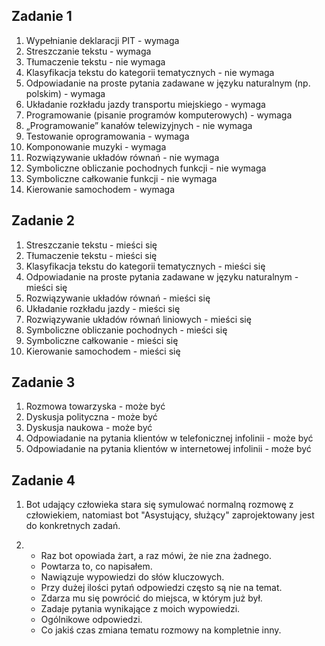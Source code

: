 ## Zadanie 1

1. Wypełnianie deklaracji PIT - wymaga
2. Streszczanie tekstu - wymaga
3. Tłumaczenie tekstu - nie wymaga
4. Klasyfikacja tekstu do kategorii tematycznych - nie wymaga
5. Odpowiadanie na proste pytania zadawane w języku naturalnym (np. polskim) - wymaga
6. Układanie rozkładu jazdy transportu miejskiego - wymaga
7. Programowanie (pisanie programów komputerowych) - wymaga
8. „Programowanie” kanałów telewizyjnych - nie wymaga
9. Testowanie oprogramowania - wymaga
10. Komponowanie muzyki - wymaga
11. Rozwiązywanie układów równań - nie wymaga
12. Symboliczne obliczanie pochodnych funkcji - nie wymaga
13. Symboliczne całkowanie funkcji - nie wymaga
14. Kierowanie samochodem - wymaga

## Zadanie 2

1. Streszczanie tekstu - mieści się
2. Tłumaczenie tekstu - mieści się
3. Klasyfikacja tekstu do kategorii tematycznych - mieści się
4. Odpowiadanie na proste pytania zadawane w języku naturalnym - mieści się
5. Rozwiązywanie układów równań - mieści się
6. Układanie rozkładu jazdy - mieści się
7. Rozwiązywanie układów równań liniowych - mieści się
8. Symboliczne obliczanie pochodnych - mieści się
9. Symboliczne całkowanie - mieści się
10. Kierowanie samochodem - mieści się

## Zadanie 3

1. Rozmowa towarzyska - może być
2. Dyskusja polityczna - może być
3. Dyskusja naukowa - może być
4. Odpowiadanie na pytania klientów w telefonicznej infolinii - może być
5. Odpowiadanie na pytania klientów w internetowej infolinii - może być

## Zadanie 4

1. Bot udający człowieka stara się symulować normalną rozmowę z człowiekiem, natomiast bot "Asystujący, służący" zaprojektowany jest do konkretnych zadań.

3. 
   - Raz bot opowiada żart, a raz mówi, że nie zna żadnego.
   - Powtarza to, co napisałem.
   - Nawiązuje wypowiedzi do słów kluczowych.
   - Przy dużej ilości pytań odpowiedzi często są nie na temat.
   - Zdarza mu się powrócić do miejsca, w którym już był.
   - Zadaje pytania wynikające z moich wypowiedzi.
   - Ogólnikowe odpowiedzi.
   - Co jakiś czas zmiana tematu rozmowy na kompletnie inny.
